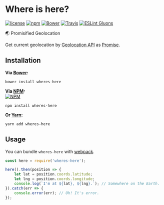 # Where is here?
[![license](https://img.shields.io/github/license/gluons/wheres-here.svg?style=flat-square)](https://github.com/gluons/wheres-here/blob/master/LICENSE)
[![npm](https://img.shields.io/npm/v/wheres-here.svg?style=flat-square)](https://www.npmjs.com/package/wheres-here)
[![Bower](https://img.shields.io/bower/v/wheres-here.svg?style=flat-square)](https://github.com/gluons/wheres-here)
[![Travis](https://img.shields.io/travis/gluons/wheres-here.svg?style=flat-square)](https://travis-ci.org/gluons/wheres-here)
[![ESLint Gluons](https://img.shields.io/badge/code%20style-gluons-9C27B0.svg?style=flat-square)](https://github.com/gluons/eslint-config-gluons)

🌏 Promisified Geolocation

Get current geolocation by [Geolocation API](https://developer.mozilla.org/en-US/docs/Web/API/Geolocation) as [Promise](https://developer.mozilla.org/en-US/docs/Web/JavaScript/Reference/Global_Objects/Promise).

## Installation
**Via [Bower](https://bower.io/):**
```
bower install wheres-here
```

**Via [NPM](https://www.npmjs.com/):**  
[![NPM](https://nodei.co/npm/wheres-here.png)](https://www.npmjs.com/package/wheres-here)
```
npm install wheres-here
```
**Or [Yarn](https://yarnpkg.com/):**
```
yarn add wheres-here
```

## Usage
You can bundle `wheres-here` with [webpack](https://github.com/webpack/webpack).

```javascript
const here = require('wheres-here');

here().then(position => {
	let lat = position.coords.latitude;
	let lng = position.coords.longitude;
	console.log(`I'm at ${lat}, ${lng}.`); // Somewhere on the Earth.
}).catch(err => {
	console.error(err); // Oh! It's error.
});
```
